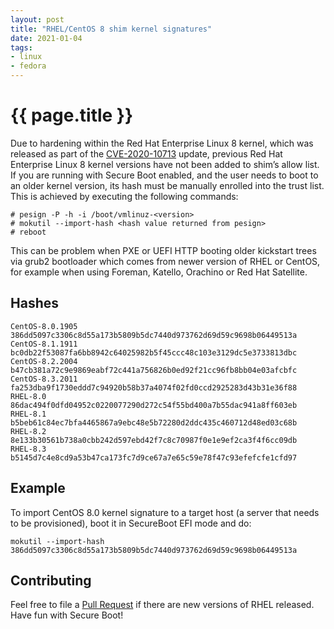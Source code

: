 ```yaml
---
layout: post
title: "RHEL/CentOS 8 shim kernel signatures"
date: 2021-01-04
tags:
- linux
- fedora
---
```

{{ page.title }}
================

Due to hardening within the Red Hat Enterprise Linux 8 kernel, which was
released as part of the
[CVE-2020-10713](https://access.redhat.com/security/cve/CVE-2020-10713) update,
previous Red Hat Enterprise Linux 8 kernel versions have not been added to
shim’s allow list. If you are running with Secure Boot enabled, and the user
needs to boot to an older kernel version, its hash must be manually enrolled
into the trust list. This is achieved by executing the following commands:

    # pesign -P -h -i /boot/vmlinuz-<version>
    # mokutil --import-hash <hash value returned from pesign>
    # reboot

This can be problem when PXE or UEFI HTTP booting older kickstart trees via
grub2 bootloader which comes from newer version of RHEL or CentOS, for example
when using Foreman, Katello, Orachino or Red Hat Satellite.

## Hashes

    CentOS-8.0.1905 386dd5097c3306c8d55a173b5809b5dc7440d973762d69d59c9698b06449513a
    CentOS-8.1.1911 bc0db22f53087fa6bb8942c64025982b5f45ccc48c103e3129dc5e3733813dbc
    CentOS-8.2.2004 b47cb381a72c9e9869eabf72c441a756826b0ed92f21cc96fb8bb04e03afcbfc
    CentOS-8.3.2011 fa253dba9f1730eddd7c94920b58b37a4074f02fd0ccd2925283d43b31e36f88
    RHEL-8.0 86dac494f0dfd04952c0220077290d272c54f55bd400a7b55dac941a8ff603eb
    RHEL-8.1 b5beb61c84ec7bfa4465867a9ebc48e5b72280d2ddc435c460712d48ed03c68b
    RHEL-8.2 8e133b30561b738a0cbb242d597ebd42f7c8c70987f0e1e9ef2ca3f4f6cc09db
    RHEL-8.3 b5145d7c4e8cd9a53b47ca173fc7d9ce67a7e65c59e78f47c93efefcfe1cfd97

## Example

To import CentOS 8.0 kernel signature to a target host (a server that needs to
be provisioned), boot it in SecureBoot EFI mode and do:

    mokutil --import-hash 386dd5097c3306c8d55a173b5809b5dc7440d973762d69d59c9698b06449513a

## Contributing

Feel free to file a [Pull Request](https://github.com/lzap/redhat-kernel-shim-signatures) if there are
new versions of RHEL released. Have fun with Secure Boot!
